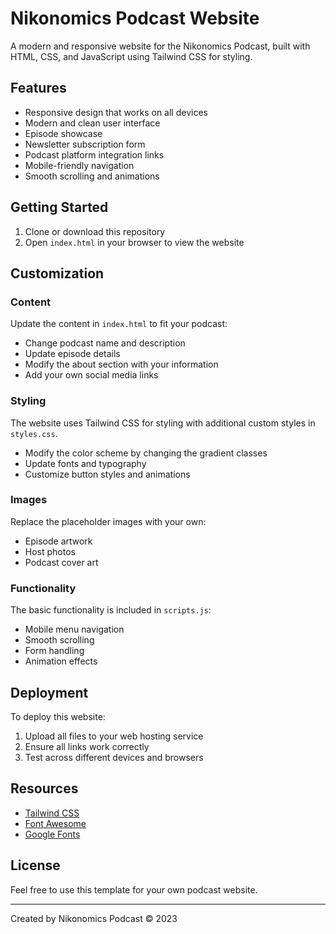 # Nikonomics Podcast Website

A modern and responsive website for the Nikonomics Podcast, built with HTML, CSS, and JavaScript using Tailwind CSS for styling.

## Features

- Responsive design that works on all devices
- Modern and clean user interface
- Episode showcase
- Newsletter subscription form
- Podcast platform integration links
- Mobile-friendly navigation
- Smooth scrolling and animations

## Getting Started

1. Clone or download this repository
2. Open `index.html` in your browser to view the website

## Customization

### Content

Update the content in `index.html` to fit your podcast:

- Change podcast name and description
- Update episode details
- Modify the about section with your information
- Add your own social media links

### Styling

The website uses Tailwind CSS for styling with additional custom styles in `styles.css`. 

- Modify the color scheme by changing the gradient classes
- Update fonts and typography
- Customize button styles and animations

### Images

Replace the placeholder images with your own:

- Episode artwork
- Host photos
- Podcast cover art

### Functionality

The basic functionality is included in `scripts.js`:

- Mobile menu navigation
- Smooth scrolling
- Form handling
- Animation effects

## Deployment

To deploy this website:

1. Upload all files to your web hosting service
2. Ensure all links work correctly
3. Test across different devices and browsers

## Resources

- [Tailwind CSS](https://tailwindcss.com/)
- [Font Awesome](https://fontawesome.com/)
- [Google Fonts](https://fonts.google.com/)

## License

Feel free to use this template for your own podcast website.

---

Created by Nikonomics Podcast © 2023 